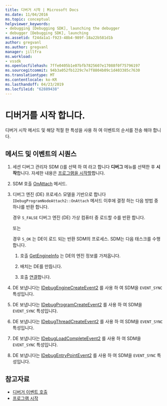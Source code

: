 ```yaml
---
title: 디버거 시작 | Microsoft Docs
ms.date: 11/04/2016
ms.topic: conceptual
helpviewer_keywords:
- debugging [Debugging SDK], launching the debugger
- debugger [Debugging SDK], launching
ms.assetid: f24da1a1-f923-48b4-989f-18a22b581d1b
author: gregvanl
ms.author: gregvanl
manager: jillfra
ms.workload:
- vssdk
ms.openlocfilehash: 7ffe0405b1e07bfb7825607e17088f0f75796197
ms.sourcegitcommit: 94b3a052fb1229c7e7f8804b09c1d403385c7630
ms.translationtype: MT
ms.contentlocale: ko-KR
ms.lasthandoff: 04/23/2019
ms.locfileid: "62889438"
---
```

# <a name="launch-the-debugger"></a>디버거를 시작 합니다.
디버거 시작 메서드 및 해당 적절 한 특성을 사용 하 여 이벤트의 순서를 전송 해야 합니다.

## <a name="sequences-of-methods-and-events"></a>메서드 및 이벤트의 시퀀스

1. 세션 디버그 관리자 SDM ()를 선택 하 여 라고 합니다 **디버그** 메뉴를 선택한 후 **시작**합니다. 자세한 내용은 [프로그램을 시작할](../../extensibility/debugger/launching-a-program.md)합니다.

2. SDM 호출 [OnAttach](../../extensibility/debugger/reference/idebugprogramnodeattach2-onattach.md) 메서드.

3. 디버그 엔진 (DE) 프로세스 모델을 기반으로 합니다 `IDebugProgramNodeAttach2::OnAttach` 메서드 이후에 결정 하는 다음 방법 중 하나를 반환 합니다.

     경우 `S_FALSE` 디버그 엔진 (DE) 가상 컴퓨터 중 로드할 수를 반환 합니다.

     또는

     경우 `S_OK` 는 DE이 로드 되는 반환 SDM의 프로세스. SDM는 다음 태스크를 수행합니다.

    1. 호출 [GetEngineInfo](../../extensibility/debugger/reference/idebugprogramnode2-getengineinfo.md) 는 DE의 엔진 정보를 가져옵니다.

    2. 배치는 DE를 만듭니다.

    3. 호출 [연결](../../extensibility/debugger/reference/idebugengine2-attach.md)합니다.

4. DE 보냅니다는 [IDebugEngineCreateEvent2](../../extensibility/debugger/reference/idebugenginecreateevent2.md) 를 사용 하 여 SDM을 `EVENT_SYNC` 특성입니다.

5. DE 보냅니다는 [IDebugProgramCreateEvent2](../../extensibility/debugger/reference/idebugprogramcreateevent2.md) 를 사용 하 여 SDM을 `EVENT_SYNC` 특성입니다.

6. DE 보냅니다는 [IDebugThreadCreateEvent2](../../extensibility/debugger/reference/idebugthreadcreateevent2.md) 를 사용 하 여 SDM을 `EVENT_SYNC` 특성입니다.

7. DE 보냅니다는 [IDebugLoadCompleteEvent2](../../extensibility/debugger/reference/idebugloadcompleteevent2.md) 를 사용 하 여 SDM을 `EVENT_SYNC` 특성입니다.

8. DE 보냅니다는 [IDebugEntryPointEvent2](../../extensibility/debugger/reference/idebugentrypointevent2.md) 를 사용 하 여 SDM을 `EVENT_SYNC` 특성입니다.

## <a name="see-also"></a>참고자료
- [디버거 이벤트 호출](../../extensibility/debugger/calling-debugger-events.md)
- [프로그램 시작](../../extensibility/debugger/launching-a-program.md)